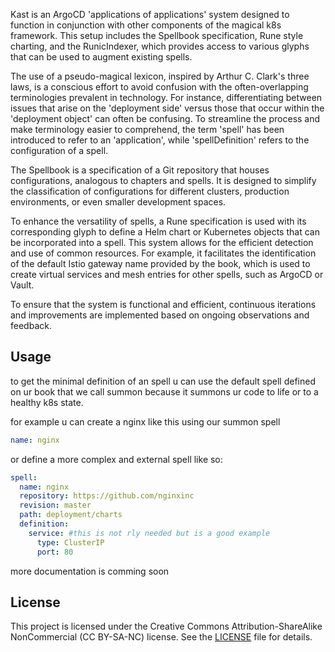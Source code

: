 Kast is an ArgoCD 'applications of applications' system designed to function in conjunction with other components of the magical k8s framework. This setup includes the Spellbook specification, Rune style charting, and the RunicIndexer, which provides access to various glyphs that can be used to augment existing spells.

The use of a pseudo-magical lexicon, inspired by Arthur C. Clark's three laws, is a conscious effort to avoid confusion with the often-overlapping terminologies prevalent in technology. For instance, differentiating between issues that arise on the 'deployment side' versus those that occur within the 'deployment object' can often be confusing. To streamline the process and make terminology easier to comprehend, the term 'spell' has been introduced to refer to an 'application', while 'spellDefinition' refers to the configuration of a spell.

The Spellbook is a specification of a Git repository that houses configurations, analogous to chapters and spells. It is designed to simplify the classification of configurations for different clusters, production environments, or even smaller development spaces.

To enhance the versatility of spells, a Rune specification is used with its corresponding glyph to define a Helm chart or Kubernetes objects that can be incorporated into a spell. This system allows for the efficient detection and use of common resources. For example, it facilitates the identification of the default Istio gateway name provided by the book, which is used to create virtual services and mesh entries for other spells, such as ArgoCD or Vault.

To ensure that the system is functional and efficient, continuous iterations and improvements are implemented based on ongoing observations and feedback.


## Usage
to get the minimal definition of an spell u can use the default spell defined on ur book that we call summon because it summons ur code to life or to a healthy k8s state.

for example u can create a nginx like this using our summon spell
```yaml
name: nginx
```
or define a more complex and external spell like so:
```yaml
spell:
  name: nginx
  repository: https://github.com/nginxinc
  revision: master
  path: deployment/charts
  definition:
    service: #this is not rly needed but is a good example
      type: ClusterIP
      port: 80
```

more documentation is comming soon


## License

This project is licensed under the Creative Commons Attribution-ShareAlike NonCommercial (CC BY-SA-NC) license. See the [LICENSE](LICENSE) file for details.

